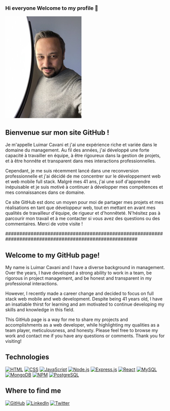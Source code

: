 ### Hi everyone Welcome to my profile 👋
![Cover](https://github.com/Inavac101/Inavac101/blob/main/img/Luimar_Cavani.JPG)


## Bienvenue sur mon site GitHub ! 
  Je m'appelle Luimar Cavani et j'ai une expérience riche et variée dans le domaine du management. Au fil des années, j'ai développé une forte capacité à travailler en équipe, à être rigoureux dans la gestion de projets, et à être honnête et transparent dans mes interactions professionnelles.

Cependant, je me suis récemment lancé dans une reconversion professionnelle et j'ai décidé de me concentrer sur le développement web et web mobile full stack. Malgré mes 41 ans, j'ai une soif d'apprendre inépuisable et je suis motivé à continuer à développer mes compétences et mes connaissances dans ce domaine.

Ce site GitHub est donc un moyen pour moi de partager mes projets et mes réalisations en tant que développeur web, tout en mettant en avant mes qualités de travailleur d'équipe, de rigueur et d'honnêteté. N'hésitez pas à parcourir mon travail et à me contacter si vous avez des questions ou des commentaires. Merci de votre visite !

#######################################################################################################

## Welcome to my GitHub page! 
  My name is Luimar Cavani and I have a diverse background in management. Over the years, I have developed a strong ability to work in a team, be rigorous in project management, and be honest and transparent in my professional interactions.

However, I recently made a career change and decided to focus on full stack web mobile and web development. Despite being 41 years old, I have an insatiable thirst for learning and am motivated to continue developing my skills and knowledge in this field.

This GitHub page is a way for me to share my projects and accomplishments as a web developer, while highlighting my qualities as a team player, meticulousness, and honesty. Please feel free to browse my work and contact me if you have any questions or comments. Thank you for visiting!




## Technologies

[![HTML](https://img.shields.io/badge/HTML5-E34F26?style=flat&logo=html5&logoColor=white)](https://developer.mozilla.org/en-US/docs/Web/Guide/HTML/HTML5)
[![CSS](https://img.shields.io/badge/CSS3-1572B6?style=flat&logo=css3&logoColor=white)](https://developer.mozilla.org/en-US/docs/Web/CSS)
[![JavaScript](https://img.shields.io/badge/JavaScript-F7DF1E?style=flat&logo=javascript&logoColor=black)](https://developer.mozilla.org/en-US/docs/Web/JavaScript)
[![Node.js](https://img.shields.io/badge/Node.js-43853D?style=flat&logo=node.js&logoColor=white)](https://nodejs.org/)
[![Express.js](https://img.shields.io/badge/Express.js-404D59?style=flat)](https://expressjs.com/)
[![React](https://img.shields.io/badge/React-20232A?style=flat&logo=react&logoColor=61DAFB)](https://reactjs.org/)
[![MySQL](https://img.shields.io/badge/MySQL-00000F?style=flat&logo=mysql&logoColor=white)](https://www.mysql.com/)
[![MongoDB](https://img.shields.io/badge/MongoDB-4EA94B?style=flat&logo=mongodb&logoColor=white)](https://www.mongodb.com/)
[![NPM](https://img.shields.io/badge/NPM-CB3837?style=flat&logo=npm&logoColor=white)](https://www.npmjs.com/)
[![PostgreSQL](https://img.shields.io/badge/PostgreSQL-316192?style=flat&logo=postgresql&logoColor=white)](https://www.postgresql.org/)

## Where to find me

[![GitHub](https://img.shields.io/badge/GitHub-100000?style=flat&logo=github&logoColor=white)](https://github.com/yourusername/)
[![LinkedIn](https://img.shields.io/badge/LinkedIn-0077B5?style=flat&logo=linkedin&logoColor=white)](https://www.linkedin.com/in/yourname/)
[![Twitter](https://img.shields.io/badge/Twitter-1DA1F2?style=flat&logo=twitter&logoColor=white)](https://twitter.com/yourhandle/)

<!--
**Inavac101/Inavac101** is a ✨ _special_ ✨ repository because its `README.md` (this file) appears on your GitHub profile.



-->
